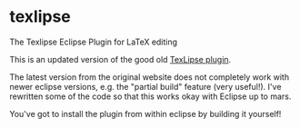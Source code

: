 # texlipse
The Texlipse Eclipse Plugin for LaTeX editing

This is an updated version of the good old [TexLipse plugin](http://sourceforge.net/projects/texlipse/).

The latest version from the original website does not completely work with newer eclipse versions, e.g. the "partial build" feature (very useful!).
I've rewritten some of the code so that this works okay with Eclipse up to mars.

You've got to install the plugin from within eclipse by building it yourself!
